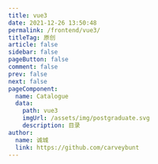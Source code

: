 ```yaml
---
title: vue3
date: 2021-12-26 13:50:48
permalink: /frontend/vue3/
titleTag: 原创
article: false
sidebar: false
pageButton: false
comment: false
prev: false
next: false
pageComponent: 
  name: Catalogue
  data: 
    path: vue3
    imgUrl: /assets/img/postgraduate.svg
    description: 目录
author: 
  name: 诚城
  link: https://github.com/carveybunt
---
```


